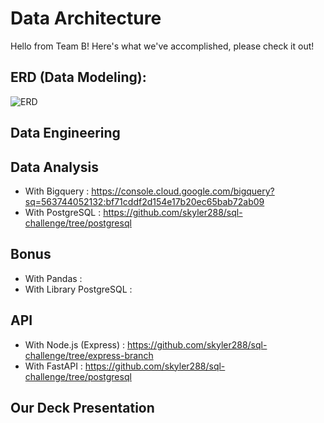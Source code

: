 # Data Architecture
Hello from Team B! Here's what we've accomplished, please check it out!

## ERD (Data Modeling):
![ERD](https://github.com/skyler288/sql-challenge/blob/main/ERD.png) 

## Data Engineering

## Data Analysis
* With Bigquery : https://console.cloud.google.com/bigquery?sq=563744052132:bf71cddf2d154e17b20ec65bab72ab09 
* With PostgreSQL : https://github.com/skyler288/sql-challenge/tree/postgresql

## Bonus
* With Pandas : 
* With Library PostgreSQL :

## API
* With Node.js (Express) : https://github.com/skyler288/sql-challenge/tree/express-branch
* With FastAPI : https://github.com/skyler288/sql-challenge/tree/postgresql

## Our Deck Presentation
